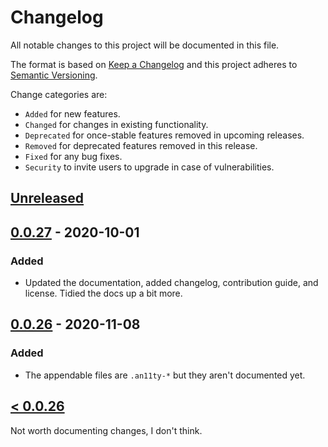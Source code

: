 # Changelog

All notable changes to this project will be documented in this file.

The format is based on [Keep a Changelog](http://keepachangelog.com/en/1.0.0/)
and this project adheres to [Semantic Versioning](http://semver.org/spec/v2.0.0.html).

Change categories are:

* `Added` for new features.
* `Changed` for changes in existing functionality.
* `Deprecated` for once-stable features removed in upcoming releases.
* `Removed` for deprecated features removed in this release.
* `Fixed` for any bug fixes.
* `Security` to invite users to upgrade in case of vulnerabilities.

## [Unreleased]

## [0.0.27] - 2020-10-01

### Added
- Updated the documentation, added changelog, contribution guide,
  and license. Tidied the docs up a bit more.

## [0.0.26] - 2020-11-08

### Added
- The appendable files are `.an11ty-*` but they aren't documented yet.

## [< 0.0.26](https://github.com/an11ty/an11ty/compare/v0.0.1...v0.0.26)

Not worth documenting changes, I don't think.

[Unreleased]: https://github.com/an11ty/an11ty/compare/v0.0.27...HEAD
[0.0.27]: https://github.com/an11ty/an11ty/compare/v0.0.26...v0.0.27
[0.0.26]: https://github.com/an11ty/an11ty/compare/v0.0.26...v0.0.27
